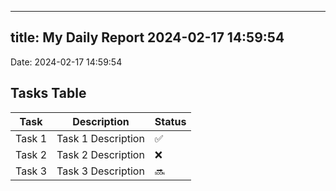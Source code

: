 
---
title: My Daily Report 2024-02-17 14:59:54
---

Date: 2024-02-17 14:59:54

## Tasks Table

| Task | Description | Status |
|------|-------------|--------|
| Task 1 | Task 1 Description | ✅ |
| Task 2 | Task 2 Description | ❌ |
| Task 3 | Task 3 Description | 🔜 |

